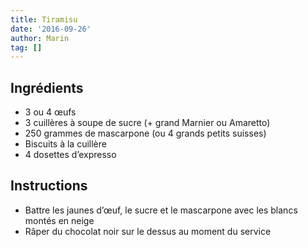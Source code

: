 ```yaml
---
title: Tiramisu
date: '2016-09-26'
author: Marin
tag: []
---
```

## Ingrédients
- 3 ou 4 œufs
- 3 cuillères à soupe de sucre (+ grand Marnier ou Amaretto)
- 250 grammes de mascarpone (ou 4 grands petits suisses)
- Biscuits à la cuillère
- 4 dosettes d’expresso

## Instructions
- Battre les jaunes d’œuf, le sucre et le mascarpone avec les blancs montés en neige
- Râper du chocolat noir sur le dessus au moment du service

